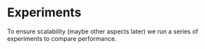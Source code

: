# Experiments

To ensure scalability (maybe other aspects later) we run a series of experiments to compare performance.